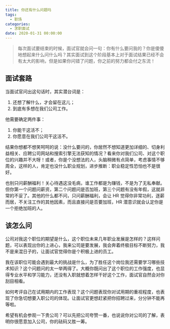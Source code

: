 ```yaml
---
title: 你还有什么问题吗
tags:
  - 职场
categories:
  - 求职面试
date: 2020-01-31 00:00:00
---
```


> 每次面试要结束的时候，面试官就会问一句：你有什么要问我的？你是傻傻地想起来什么问什么吗？其实面试到这个阶段基本上对于面试结果已经不会有太大的影响，但是如果你问错了问题，你之前的努力都会付之东流！

<!-- more -->

## 面试套路

当面试官问出这句话时，其实潜台词是：

1. 还想了解什么，才会留在这儿；
2. 到底有多想在我们公司工作。

他需要确定两件事：

1. 你能干这活不；
2. 你愿意在我们公司干这活不。

结果你想都不想笑呵呵的说：没什么要问的，你居然不想知道更加详细的、切身利益相关、应聘公司网站和搜索引擎无法获知的情况？看来你对我们公司、对这个职位的兴趣并不大呀！或者，你是个没想法的人，头脑稍微有点简单，考虑事情不够周全，这样的人，肯定也没什么职业规划，进步推断：职业稳定性恐怕也不是很好。

也别只问薪酬福利！关心待遇这没毛病，谁工作都是为赚钱，不是为了无私奉献。但你第一个问题问薪资，第二个问题问是否加班，第三个问题有没有年假，这就非常的不妥了。其他的什么都不问，只问薪酬福利，会让 HR 觉得你非常功利，逐薪而居，不关注工作的其他因素，而且直接问是否要加班，HR 潜意识就会认定你是一个拒绝加班的人。

## 该怎么问

公司对我这个职位的期望是什么，这个职位未来几年职业发展是怎样的？这样问题，可以表现出你的上进心，我来公司是要发展，我会奔着终极目标不断努力，我不是来混日子的，让面试官觉得你是个积极上进的员工。

我在该职位可能会遇到最大的挑战是什么，为了胜任这个岗位我还需要学习哪些技术知识？这个问题问的太一举两得了。大概你既问出了这个职位的工作强度，也显得专业水平和学习能力，还没有入职就想着怎样干好这个工作，面试官自然会对你刮目相看。

如何考评自己在试用期内的工作表现？这个问题表现你对试用期的重视程度，也表现了你急切想要入职公司的体现。让面试官更想赶紧把你招聘过来，分分钟不能再等啦。

希望有机会参观一下贵公司？可以先把公司夸赞一番，也说说你对公司的了解，表明你很愿意加入公司，你的砝码又胜一筹。